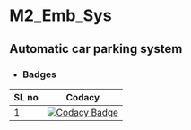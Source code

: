 # M2_Emb_Sys

## Automatic car parking system
* ### Badges
|SL no|Codacy|
|--|--|
|1 |[![Codacy Badge](https://app.codacy.com/project/badge/Grade/81fedf4a950e41e7b0efefb414fcc6d9)](https://www.codacy.com/gh/Daneshpatted/M2_Emb_Sys/dashboard?utm_source=github.com&amp;utm_medium=referral&amp;utm_content=Daneshpatted/M2_Emb_Sys&amp;utm_campaign=Badge_Grade) |
